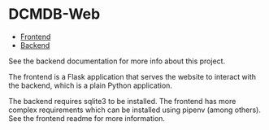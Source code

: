 # DCMDB-Web
- [Frontend](docs/frontend.md)
- [Backend](docs/backend.md)

See the backend documentation for more info about this project.

The frontend is a Flask application that serves the website to interact with
the backend, which is a plain Python application.

The backend requires sqlite3 to be installed. The frontend has more complex
requirements which can be installed using pipenv (among others). See the frontend 
readme for more information.

